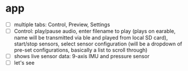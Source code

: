 # app
- [ ] multiple tabs: Control, Preview, Settings
- [ ] Control: play/pause audio, enter filename to play (plays on earable, name will be transmitted via ble and played from local SD card), start/stop sensors, select sensor configuration (will be a dropdown of pre-set configurations, basically a list to scroll through)
- [ ] shows live sensor data: 9-axis IMU and pressure sensor
- [ ] let's see
